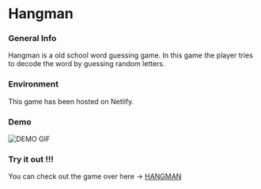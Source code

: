 # Hangman

### General Info

Hangman is a old school word guessing game. In this game the player tries to decode the word by guessing random letters.

### Environment

This game has been hosted on Netlify.

### Demo

![DEMO GIF](https://res.cloudinary.com/dqfw8jdn4/image/upload/v1609221733/Project%20demo%20gifs/hangman_gif_p2yogu.gif)

### Try it out !!!

You can check out the game over here -> <a href="https://hangmannnn.netlify.app/">HANGMAN</a>


